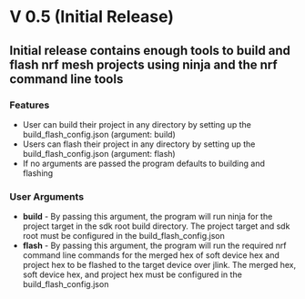 # V 0.5 (Initial Release)

## Initial release contains enough tools to build and flash nrf mesh projects using ninja and the nrf command line tools

### Features

- User can build their project in any directory by setting up the build_flash_config.json (argument: build)
- Users can flash their project in any directory by setting up the build_flash_config.json (argument: flash)
- If no arguments are passed the program defaults to building and flashing

### User Arguments

- **build** - By passing this argument, the program  will run ninja for the project target in the sdk root build directory. The project target and sdk root must be configured in the build_flash_config.json
- **flash** - By passing this argument, the program  will run the required nrf command line commands for the merged hex of soft device hex and project hex to be flashed to the target device over jlink. The merged hex, soft device hex, and project hex must be configured in the build_flash_config.json
  